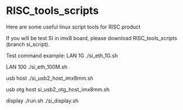 # RISC_tools_scripts

Here are some useful linux script tools for RISC product

If you will be test SI in imx8 board, please download RISC_tools_scripts (branch si_script).

Test  command  example: 
LAN 1G
./si_eth_1G.sh

LAN 100
./si_eth_100M.sh

usb host
./si_usb2_host_imx8mm.sh

usb otg host
si_usb2_otg_host_imx8mm.sh

display
./run.sh
./si_display.sh

